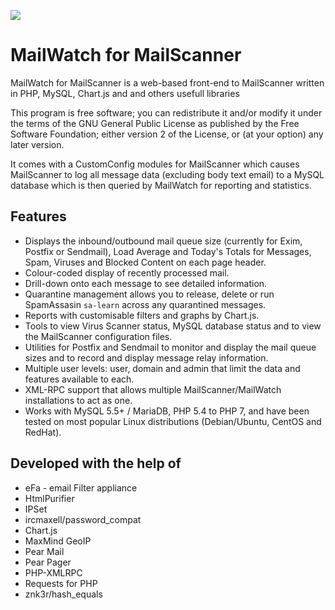 ![](/mailscanner/images/mailwatch-logo.png?raw=true)

# MailWatch for MailScanner

MailWatch for MailScanner is a web-based front-end to MailScanner written in PHP, MySQL, Chart.js and and others usefull libraries 

This program is free software; you can redistribute it and/or modify it under the terms of the GNU General Public License as published by the Free Software Foundation; either version 2 of the License, or (at your option) any later version.

It comes with a CustomConfig modules for MailScanner which causes MailScanner to log all message data (excluding body text email) to a MySQL database which is then queried by MailWatch for reporting and statistics.

## Features

* Displays the inbound/outbound mail queue size (currently for Exim, Postfix or Sendmail), Load Average and Today's Totals for Messages, Spam, Viruses and Blocked Content on each page header.
* Colour-coded display of recently processed mail.
* Drill-down onto each message to see detailed information.
* Quarantine management allows you to release, delete or run SpamAssasin `sa-learn` across any quarantined messages.
* Reports with customisable filters and graphs by Chart.js.
* Tools to view Virus Scanner status, MySQL database status and to view the MailScanner configuration files.
* Utilities for Postfix and Sendmail to monitor and display the mail queue sizes and to record and display message relay information.
* Multiple user levels: user, domain and admin that limit the data and features available to each.
* XML-RPC support that allows multiple MailScanner/MailWatch installations to act as one.
* Works with MySQL 5.5+ / MariaDB, PHP 5.4 to PHP 7, and have been tested on most popular Linux distributions (Debian/Ubuntu, CentOS and RedHat).


## Developed with the help of

* eFa - email Filter appliance
* HtmlPurifier
* IPSet
* ircmaxell/password_compat
* Chart.js
* MaxMind GeoIP
* Pear Mail
* Pear Pager
* PHP-XMLRPC
* Requests for PHP
* znk3r/hash_equals
